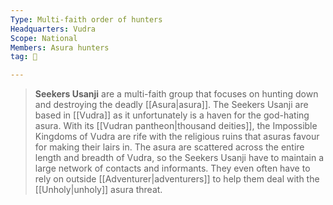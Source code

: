 ```yaml
---
Type: Multi-faith order of hunters
Headquarters: Vudra
Scope: National
Members: Asura hunters
tag: 👥

---
```


> **Seekers Usanji** are a multi-faith group that focuses on hunting down and destroying the deadly [[Asura|asura]]. The Seekers Usanji are based in [[Vudra]] as it unfortunately is a haven for the god-hating asura. With its [[Vudran pantheon|thousand deities]], the Impossible Kingdoms of Vudra are rife with the religious ruins that asuras favour for making their lairs in. The asura are scattered across the entire length and breadth of Vudra, so the Seekers Usanji have to maintain a large network of contacts and informants. They even often have to rely on outside [[Adventurer|adventurers]] to help them deal with the [[Unholy|unholy]] asura threat.








